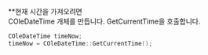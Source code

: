 **현재 시간을 가져오려면  
COleDateTime 개체를 만듭니다.
GetCurrentTime을 호출합니다.
```c++
COleDateTime timeNow;
timeNow = COleDateTime::GetCurrentTime();
```

